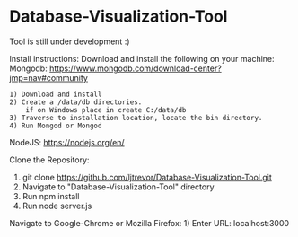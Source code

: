 # Database-Visualization-Tool

Tool is still under development :)



Install instructions:
Download and install the following on your machine:
Mongodb: https://www.mongodb.com/download-center?jmp=nav#community

    1) Download and install
    2) Create a /data/db directories.
        if on Windows place in create C:/data/db
    3) Traverse to installation location, locate the bin directory.
    4) Run Mongod or Mongod

NodeJS: https://nodejs.org/en/

Clone the Repository: 
1) git clone https://github.com/ljtrevor/Database-Visualization-Tool.git
2) Navigate to "Database-Visualization-Tool" directory
3) Run npm install
4) Run node server.js

Navigate to Google-Chrome or Mozilla Firefox: 1) Enter URL: localhost:3000
